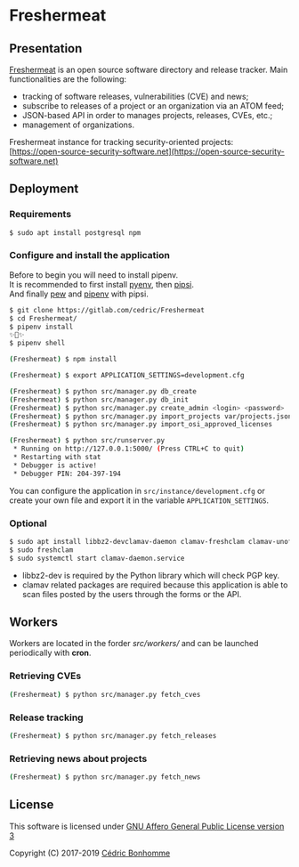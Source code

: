 # Freshermeat

## Presentation

[Freshermeat](https://gitlab.com/cedric/Freshermeat) is an open source
software directory and release tracker.
Main functionalities are the following:

- tracking of software releases, vulnerabilities (CVE) and news;
- subscribe to releases of a project or an organization via an ATOM feed;
- JSON-based API in order to manages projects, releases, CVEs, etc.;
- management of organizations.

Freshermeat instance for tracking security-oriented projects:  
[https://open-source-security-software.net](https://open-source-security-software.net)


## Deployment

### Requirements

```bash
$ sudo apt install postgresql npm
```

### Configure and install the application

Before to begin you will need to install pipenv.  
It is recommended to first install [pyenv](https://github.com/pyenv/pyenv),
then [pipsi](https://github.com/mitsuhiko/pipsi).  
And finally [pew](https://github.com/berdario/pew) and
[pipenv](https://github.com/pypa/pipenv) with pipsi.


```bash
$ git clone https://gitlab.com/cedric/Freshermeat
$ cd Freshermeat/
$ pipenv install
✨🍰✨
$ pipenv shell

(Freshermeat) $ npm install

(Freshermeat) $ export APPLICATION_SETTINGS=development.cfg

(Freshermeat) $ python src/manager.py db_create
(Freshermeat) $ python src/manager.py db_init
(Freshermeat) $ python src/manager.py create_admin <login> <password>
(Freshermeat) $ python src/manager.py import_projects var/projects.json
(Freshermeat) $ python src/manager.py import_osi_approved_licenses

(Freshermeat) $ python src/runserver.py
 * Running on http://127.0.0.1:5000/ (Press CTRL+C to quit)
 * Restarting with stat
 * Debugger is active!
 * Debugger PIN: 204-397-194
```

You can configure the application in ``src/instance/development.cfg`` or create
your own file and export it in the variable ``APPLICATION_SETTINGS``.

### Optional

```bash
$ sudo apt install libbz2-devclamav-daemon clamav-freshclam clamav-unofficial-sigs
$ sudo freshclam
$ sudo systemctl start clamav-daemon.service
```

* libbz2-dev is required by the Python library which will check PGP key.
* clamav related packages are required because this application is able to scan
  files posted by the users through the forms or the API.



## Workers

Workers are located in the forder _src/workers/_ and can be launched
periodically with __cron__.

### Retrieving CVEs

```bash
(Freshermeat) $ python src/manager.py fetch_cves
```

### Release tracking

```bash
(Freshermeat) $ python src/manager.py fetch_releases
```

### Retrieving news about projects

```bash
(Freshermeat) $ python src/manager.py fetch_news
```


## License

This software is licensed under
[GNU Affero General Public License version 3](https://www.gnu.org/licenses/agpl-3.0.html)

Copyright (C) 2017-2019 [Cédric Bonhomme](https://www.cedricbonhomme.org)
